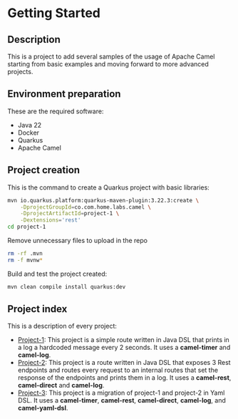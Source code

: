 # Getting Started

## Description

This is a project to add several samples of the usage of Apache Camel starting from basic examples and moving forward to more advanced projects.

## Environment preparation

These are the required software:

- Java 22
- Docker
- Quarkus
- Apache Camel

## Project creation

This is the command to create a Quarkus project with basic libraries:

```bash
mvn io.quarkus.platform:quarkus-maven-plugin:3.22.3:create \
    -DprojectGroupId=co.com.home.labs.camel \
    -DprojectArtifactId=project-1 \
    -Dextensions='rest'
cd project-1
```

Remove unnecessary files to upload in the repo

```bash
rm -rf .mvn
rm -f mvnw*
```

Build and test the project created:

```bash
mvn clean compile install quarkus:dev
```

## Project index

This is a description of every project:

- [Project-1](./project-1/): This project is a simple route written in Java DSL that prints in a log a hardcoded message every 2 seconds. It uses a **camel-timer** and **camel-log**.
- [Project-2](./project-2/): This project is a route written in Java DSL that exposes 3 Rest endpoints and routes every request to an internal routes that set the response of the endpoints and prints them in a log. It uses a **camel-rest**, **camel-direct** and **camel-log**.
- [Project-3](./project-3/): This project is a migration of project-1 and project-2 in Yaml DSL. It uses a **camel-timer**, **camel-rest**, **camel-direct**, **camel-log**, and **camel-yaml-dsl**.
